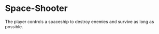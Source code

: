 # Space-Shooter
The player controls a spaceship to destroy enemies and survive as long as possible.
